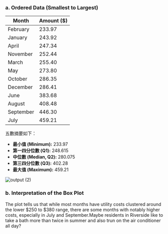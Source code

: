 ### a. Ordered Data (Smallest to Largest)

| Month     | Amount (\$) |
|-----------|------------|
| February  | 233.97     |
| January   | 243.92     |
| April     | 247.34     |
| November  | 252.44     |
| March     | 255.40     |
| May       | 273.80     |
| October   | 286.35     |
| December  | 286.41     |
| June      | 383.68     |
| August    | 408.48     |
| September | 446.30     |
| July      | 459.21     |

五數摘要如下：
- **最小值 (Minimum):** 233.97
- **第一四分位數 (Q1):** 248.615
- **中位數 (Median, Q2):** 280.075
- **第三四分位數 (Q3):** 402.28
- **最大值 (Maximum):** 459.21

![output (2)](https://github.com/user-attachments/assets/21f81b3b-0ae3-4c63-bc1e-2212288f077e)


### b. Interpretation of the Box Plot
The plot tells us that while most months have utility costs clustered around the lower $250 to $380 range, there are some months with notably higher costs, especially in July and September.Maybe residents in Riverside like to take a bath more than twice in summer and also trun on the air conditioner all day?

